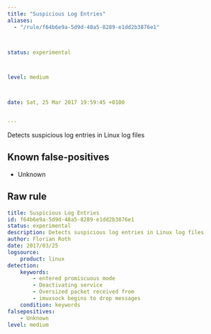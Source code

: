 ```yaml
---
title: "Suspicious Log Entries"
aliases:
  - "/rule/f64b6e9a-5d9d-48a5-8289-e1dd2b3876e1"



status: experimental



level: medium



date: Sat, 25 Mar 2017 19:59:45 +0100


---
```


Detects suspicious log entries in Linux log files

<!--more-->


## Known false-positives

* Unknown




## Raw rule
```yaml
title: Suspicious Log Entries
id: f64b6e9a-5d9d-48a5-8289-e1dd2b3876e1
status: experimental
description: Detects suspicious log entries in Linux log files
author: Florian Roth
date: 2017/03/25
logsource:
    product: linux
detection:
    keywords:
        - entered promiscuous mode
        - Deactivating service
        - Oversized packet received from
        - imuxsock begins to drop messages
    condition: keywords
falsepositives:
    - Unknown
level: medium

```
